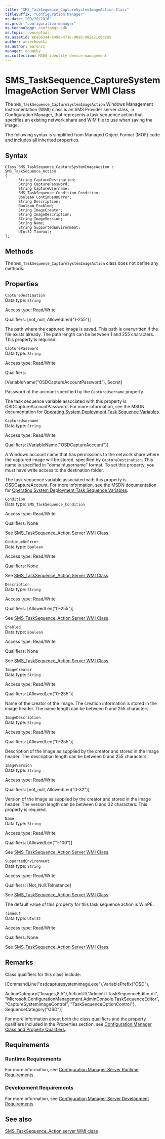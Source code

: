 ```yaml
---
title: "SMS_TaskSequence_CaptureSystemImageAction Class"
titleSuffix: "Configuration Manager"
ms.date: "09/20/2016"
ms.prod: "configuration-manager"
ms.technology: configmgr-sdk
ms.topic: conceptual
ms.assetid: e6e66344-a49d-4718-90e8-002e21c8aca5
author: aczechowski
ms.author: aaroncz
manager: dougeby
ms.collection: M365-identity-device-management
---
```

# SMS_TaskSequence_CaptureSystemImageAction Server WMI Class
The `SMS_TaskSequence_CaptureSystemImageAction` Windows Management Instrumentation (WMI) class is an SMS Provider server class, in Configuration Manager, that represents a task sequence action that specifies an existing network share and WIM file to use when saving the image.  

 The following syntax is simplified from Managed Object Format (MOF) code and includes all inherited properties.  

## Syntax  

```  
Class SMS_TaskSequence_CaptureSystemImageAction : SMS_TaskSequence_Action  
{  
      String CaptureDestination;  
      String CapturePassword;  
      String CaptureUsername;  
      SMS_TaskSequence_Condition Condition;  
      Boolean ContinueOnError;  
      String Description;  
      Boolean Enabled;  
      String ImageCreator;  
      String ImageDescription;  
      String ImageVersion;  
      String Name;  
      String SupportedEnvironment;  
      UInt32 Timeout;  
};  
```  

## Methods  
 The `SMS_TaskSequence_CaptureSystemImageAction` class does not define any methods.  

## Properties  
 `CaptureDestination`  
 Data type: `String`  

 Access type: Read/Write  

 Qualifiers: [not_null, AllowedLen("1-255")]  

 The path where the captured image is saved. This path is overwritten if the file exists already. The path length can be between 1 and 255 characters. This property is required.  

 `CapturePassword`  
 Data type: `String`  

 Access type: Read/Write  

 Qualifiers:  

 [VariableName("OSDCaptureAccountPassword"), Secret]  

 Password of the account specified by the `CaptureUsername` property.  

 The task sequence variable associated with this property is OSDCaptureAccountPassword. For more information, see the MSDN documentation for [Operating System Deployment Task Sequence Variables](http://go.microsoft.com/fwlink/?LinkId=100711).  

 `CaptureUsername`  
 Data type: `String`  

 Access type: Read/Write  

 Qualifiers: [VariableName("OSDCaptureAccount")]  

 A Windows account name that has permissions to the network share where the captured image will be stored, specified by `CaptureDestination`. This name is specified in "domain\username" format. To set this property, you must have write access to the destination folder.  

 The task sequence variable associated with this property is OSDCaptureAccount. For more information, see the MSDN documentation for [Operating System Deployment Task Sequence Variables](http://go.microsoft.com/fwlink/?LinkId=100711).  

 `Condition`  
 Data type: `SMS_TaskSequence_Condition`  

 Access type: Read/Write  

 Qualifiers: None  

 See [SMS_TaskSequence_Action Server WMI Class](../../../develop/reference/osd/sms_tasksequence_action-server-wmi-class.md).  

 `ContinueOnError`  
 Data type: `Boolean`  

 Access type: Read/Write  

 Qualifiers: None  

 See [SMS_TaskSequence_Action Server WMI Class](../../../develop/reference/osd/sms_tasksequence_action-server-wmi-class.md).  

 `Description`  
 Data type: `String`  

 Access type: Read/Write  

 Qualifiers: [AllowedLen("0-255")]  

 See [SMS_TaskSequence_Action Server WMI Class](../../../develop/reference/osd/sms_tasksequence_action-server-wmi-class.md).  

 `Enabled`  
 Data type: `Boolean`  

 Access type: Read/Write  

 Qualifiers: None  

 See [SMS_TaskSequence_Action Server WMI Class](../../../develop/reference/osd/sms_tasksequence_action-server-wmi-class.md).  

 `ImageCreator`  
 Data type: `String`  

 Access type: Read/Write  

 Qualifiers: [AllowedLen("0-255")]  

 Name of the creator of the image. The creation information is stored in the image header. The name length can be between 0 and 255 characters.  

 `ImageDescription`  
 Data type: `String`  

 Access type: Read/Write  

 Qualifiers: [AllowedLen("0-255")]  

 Description of the image as supplied by the creator and stored in the image header. The description length can be between 0 and 255 characters.  

 `ImageVersion`  
 Data type: `String`  

 Access type: Read/Write  

 Qualifiers: [not_null, AllowedLen("0-32")]  

 Version of the image as supplied by the creator and stored in the image header. The version length can be between 0 and 32 characters. This property is required.  

 `Name`  
 Data type: `String`  

 Access type: Read/Write  

 Qualifiers: [AllowedLen("1-100")]  

 See [SMS_TaskSequence_Action Server WMI Class](../../../develop/reference/osd/sms_tasksequence_action-server-wmi-class.md).  

 `SupportedEnvironment`  
 Data type: `String`  

 Access type: Read/Write  

 Qualifiers: [Not_Null:ToInstance]  

 See [SMS_TaskSequence_Action Server WMI Class](../../../develop/reference/osd/sms_tasksequence_action-server-wmi-class.md).  

 The default value of this property for this task sequence action is WinPE.  

 `Timeout`  
 Data type: `UInt32`  

 Access type: Read/Write  

 Qualifiers: None  

 See [SMS_TaskSequence_Action Server WMI Class](../../../develop/reference/osd/sms_tasksequence_action-server-wmi-class.md).  

## Remarks  
 Class qualifiers for this class include:  

 [CommandLine("osdcapturesystemimage.exe"),VariablePrefix("OSD"),  

 ActionCategory{"Images,8,5"},ActionUI{"AdminUI.TaskSequenceEditor.dll", "Microsoft.ConfigurationManagement.AdminConsole.TaskSequenceEditor", "CaptureSystemImageControl", "TaskSequenceOptionControl"}, SequenceCategory("OSD")]  

 For more information about both the class qualifiers and the property qualifiers included in the Properties section, see [Configuration Manager Class and Property Qualifiers](../../../develop/reference/misc/class-and-property-qualifiers.md).  

## Requirements  

### Runtime Requirements  
 For more information, see [Configuration Manager Server Runtime Requirements](../../../develop/core/reqs/server-runtime-requirements.md).  

### Development Requirements  
 For more information, see [Configuration Manager Server Development Requirements](../../../develop/core/reqs/server-development-requirements.md).  

## See also

[SMS_TaskSequence_Action server WMI class](/sccm/develop/reference/osd/sms_tasksequence_action-server-wmi-class)
